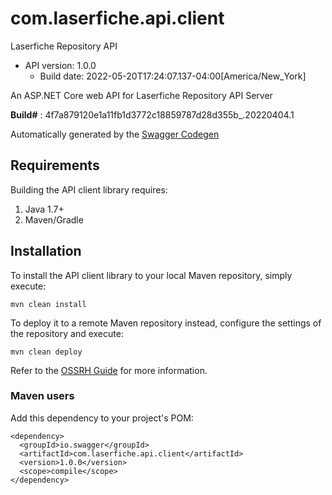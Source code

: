 # com.laserfiche.api.client
Laserfiche Repository API

- API version: 1.0.0
  - Build date: 2022-05-20T17:24:07.137-04:00[America/New_York]
 
An ASP.NET Core web API for Laserfiche Repository API Server

**Build#** : 4f7a879120e1a11fb1d3772c18859787d28d355b_.20220404.1

Automatically generated by the [Swagger Codegen](https://github.com/swagger-api/swagger-codegen)

## Requirements
Building the API client library requires:

1. Java 1.7+
2. Maven/Gradle

## Installation
To install the API client library to your local Maven repository, simply execute:

```
mvn clean install
```

To deploy it to a remote Maven repository instead, configure the settings of the repository and execute:

```
mvn clean deploy
```

Refer to the [OSSRH Guide](https://central.sonatype.org/publish/publish-guide/) for more information.

### Maven users

Add this dependency to your project's POM:

```
<dependency>
  <groupId>io.swagger</groupId>
  <artifactId>com.laserfiche.api.client</artifactId>
  <version>1.0.0</version>
  <scope>compile</scope>
</dependency>
```
